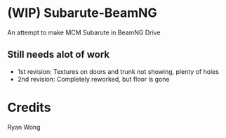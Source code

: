 # (WIP) Subarute-BeamNG
An attempt to make MCM Subarute in BeamNG Drive

## Still needs alot of work
- 1st revision: Textures on doors and trunk not showing, plenty of holes  
- 2nd revision: Completely reworked, but floor is gone

# Credits
Ryan Wong
